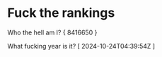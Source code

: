 # Fuck the rankings

Who the hell am I?
{ 8416650 }

What fucking year is it?
[ 2024-10-24T04:39:54Z ]
